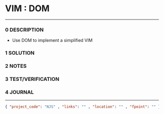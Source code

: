 # VIM : DOM
--------------------------------
### 0 DESCRIPTION

- Use DOM to implement a simplified VIM

### 1 SOLUTION


### 2 NOTES


### 3 TEST/VERIFICATION


### 4 JOURNAL



--------------------------------
```json
{ "project_code": "NJS" , "links": "" , "location": "" , "fpoint": "" }
```
